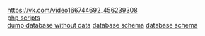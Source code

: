 https://vk.com/video166744692_456239308<br />
[php scripts](library.rar)<br />
[dump database without data](dump_without_data.sql)
[database schema](kursach5.png)
[database schema](kursach5_draw.jpg)